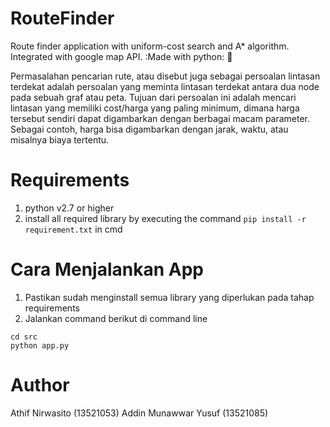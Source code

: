 # RouteFinder
Route finder application with uniform-cost search and A* algorithm. Integrated with google map API. :Made with python: 🐍

Permasalahan pencarian rute, atau disebut juga sebagai persoalan lintasan terdekat adalah persoalan yang meminta lintasan terdekat antara dua node pada sebuah graf atau peta. Tujuan dari persoalan ini adalah mencari lintasan yang memiliki cost/harga yang paling minimum, dimana harga tersebut sendiri dapat digambarkan dengan berbagai macam parameter. Sebagai contoh, harga bisa digambarkan dengan jarak, waktu, atau misalnya biaya tertentu.

# Requirements
1. python v2.7 or higher
2. install all required library by executing the command 
```pip install -r requirement.txt``` in cmd

# Cara Menjalankan App
1. Pastikan sudah menginstall semua library yang diperlukan pada tahap requirements
2. Jalankan command berikut di command line
```
cd src
python app.py
```

# Author
Athif Nirwasito (13521053)
Addin Munawwar Yusuf (13521085)
